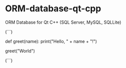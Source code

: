 # ORM-database-qt-cpp
ORM Database for Qt C++ (SQL Server, MySQL, SQLLite)

(```)


def greet(name):
    print("Hello, " + name + "!")
    
greet("World")


(```)
